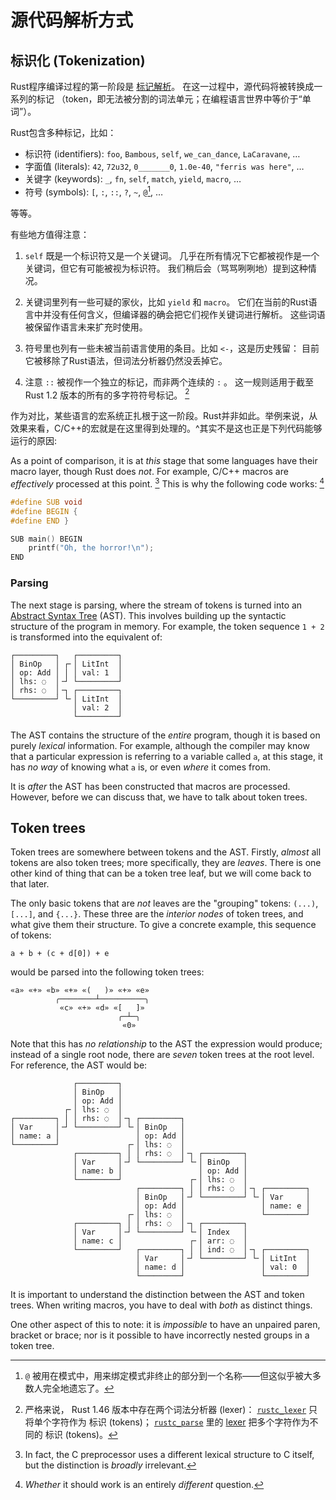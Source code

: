<!-- toc -->

# 源代码解析方式

## 标识化 (Tokenization)

Rust程序编译过程的第一阶段是 [标记解析][tokenization]。
在这一过程中，源代码将被转换成一系列的标记
（token，即无法被分割的词法单元；在编程语言世界中等价于“单词”）。

Rust包含多种标记，比如：

* 标识符 (identifiers): `foo`, `Bambous`, `self`, `we_can_dance`, `LaCaravane`, …
* 字面值 (literals): `42`, `72u32`, `0_______0`, `1.0e-40`, `"ferris was here"`, …
* 关键字 (keywords): `_`, `fn`, `self`, `match`, `yield`, `macro`, …
* 符号   (symbols): `[`, `:`, `::`, `?`, `~`, `@`[^wither-at], …

等等。

有些地方值得注意：

1. `self` 既是一个标识符又是一个关键词。
几乎在所有情况下它都被视作是一个关键词，但它有可能被视为标识符。
我们稍后会（骂骂咧咧地）提到这种情况。

2. 关键词里列有一些可疑的家伙，比如 `yield` 和 `macro`。
它们在当前的Rust语言中并没有任何含义，但编译器的确会把它们视作关键词进行解析。
这些词语被保留作语言未来扩充时使用。

3. 符号里也列有一些未被当前语言使用的条目。比如 `<-`，这是历史残留：
目前它被移除了Rust语法，但词法分析器仍然没丢掉它。

4. 注意 `::` 被视作一个独立的标记，而非两个连续的 `:` 。
这一规则适用于截至 Rust 1.2 版本的所有的多字符符号标记。
[^two-lexers]

[^wither-at]: `@` 被用在模式中，用来绑定模式非终止的部分到一个名称——但这似乎被大多数人完全地遗忘了。

[^two-lexers]: 严格来说， Rust 1.46 版本中存在两个词法分析器 (lexer)：
[`rustc_lexer`] 只将单个字符作为 标识 (tokens)；
[`rustc_parse`] 里的 [lexer] 把多个字符作为不同的 标识 (tokens)。

作为对比，某些语言的宏系统正扎根于这一阶段。Rust并非如此。举例来说，从效果来看，C/C++的宏就是在这里得到处理的。^其实不是这也正是下列代码能够运行的原因:

As a point of comparison, it is at *this* stage that some languages have their macro layer, though
Rust does *not*. For example, C/C++ macros are *effectively* processed at this point.
[^lies-damn-lies-cpp] This is why the following code works:
[^cpp-it-seemed-like-a-good-idea-at-the-time]

```c
#define SUB void
#define BEGIN {
#define END }

SUB main() BEGIN
    printf("Oh, the horror!\n");
END
```

[^lies-damn-lies-cpp]: In fact, the C preprocessor uses a different lexical structure to C itself,
but the distinction is *broadly* irrelevant.

[^cpp-it-seemed-like-a-good-idea-at-the-time]: *Whether* it should work is an entirely *different*
question.

### Parsing

The next stage is parsing, where the stream of tokens is turned into an [Abstract Syntax Tree] (AST).
This involves building up the syntactic structure of the program in memory. For example, the token
sequence `1 + 2` is transformed into the equivalent of:

```text
┌─────────┐   ┌─────────┐
│ BinOp   │ ┌╴│ LitInt  │
│ op: Add │ │ │ val: 1  │
│ lhs: ◌  │╶┘ └─────────┘
│ rhs: ◌  │╶┐ ┌─────────┐
└─────────┘ └╴│ LitInt  │
              │ val: 2  │
              └─────────┘
```

The AST contains the structure of the *entire* program, though it is based on purely *lexical*
information. For example, although the compiler may know that a particular expression is referring
to a variable called `a`, at this stage, it has *no way* of knowing what `a` is, or even *where* it
comes from.

It is *after* the AST has been constructed that macros are processed. However, before we can discuss
that, we have to talk about token trees.

## Token trees

Token trees are somewhere between tokens and the AST. Firstly, *almost* all tokens are also token
trees; more specifically, they are *leaves*. There is one other kind of thing that can be a token
tree leaf, but we will come back to that later.

The only basic tokens that are *not* leaves are the "grouping" tokens: `(...)`, `[...]`, and `{...}`.
These three are the *interior nodes* of token trees, and what give them their structure. To give a
concrete example, this sequence of tokens:

```text
a + b + (c + d[0]) + e
```

would be parsed into the following token trees:

```text
«a» «+» «b» «+» «(   )» «+» «e»
          ╭────────┴──────────╮
           «c» «+» «d» «[   ]»
                        ╭─┴─╮
                         «0»
```

Note that this has *no relationship* to the AST the expression would produce; instead of a single
root node, there are *seven* token trees at the root level. For reference, the AST would be:

```text
              ┌─────────┐
              │ BinOp   │
              │ op: Add │
            ┌╴│ lhs: ◌  │
┌─────────┐ │ │ rhs: ◌  │╶┐ ┌─────────┐
│ Var     │╶┘ └─────────┘ └╴│ BinOp   │
│ name: a │                 │ op: Add │
└─────────┘               ┌╴│ lhs: ◌  │
              ┌─────────┐ │ │ rhs: ◌  │╶┐ ┌─────────┐
              │ Var     │╶┘ └─────────┘ └╴│ BinOp   │
              │ name: b │                 │ op: Add │
              └─────────┘               ┌╴│ lhs: ◌  │
                            ┌─────────┐ │ │ rhs: ◌  │╶┐ ┌─────────┐
                            │ BinOp   │╶┘ └─────────┘ └╴│ Var     │
                            │ op: Add │                 │ name: e │
                          ┌╴│ lhs: ◌  │                 └─────────┘
              ┌─────────┐ │ │ rhs: ◌  │╶┐ ┌─────────┐
              │ Var     │╶┘ └─────────┘ └╴│ Index   │
              │ name: c │               ┌╴│ arr: ◌  │
              └─────────┘   ┌─────────┐ │ │ ind: ◌  │╶┐ ┌─────────┐
                            │ Var     │╶┘ └─────────┘ └╴│ LitInt  │
                            │ name: d │                 │ val: 0  │
                            └─────────┘                 └─────────┘
```

It is important to understand the distinction between the AST and token trees. When writing macros,
you have to deal with *both* as distinct things.

One other aspect of this to note: it is *impossible* to have an unpaired paren, bracket or brace;
nor is it possible to have incorrectly nested groups in a token tree.

[tokenization]: https://en.wikipedia.org/wiki/Lexical_analysis#Tokenization
[reserved]: https://doc.rust-lang.org/reference/keywords.html#reserved-keywords
[`rustc_lexer`]: https://github.com/rust-lang/rust/tree/master/compiler/rustc_lexer
[`rustc_parse`]: https://github.com/rust-lang/rust/tree/master/compiler/rustc_parse
[lexer]: https://github.com/rust-lang/rust/tree/master/compiler/rustc_parse/src/lexer
[Abstract Syntax Tree]: https://en.wikipedia.org/wiki/Abstract_syntax_tree

